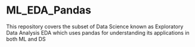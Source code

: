 # ML_EDA_Pandas
This repository covers the subset of Data Science known as Exploratory Data Analysis EDA which uses pandas for understanding its applications in both ML and DS
